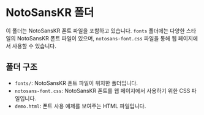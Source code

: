 # NotoSansKR 폴더

이 폴더는 NotoSansKR 폰트 파일을 포함하고 있습니다. `fonts` 폴더에는 다양한 스타일의 NotoSansKR 폰트 파일이 있으며, `notosans-font.css` 파일을 통해 웹 페이지에서 사용할 수 있습니다.

## 폴더 구조

- `fonts/`: NotoSansKR 폰트 파일이 위치한 폴더입니다.
- `notosans-font.css`: NotoSansKR 폰트를 웹 페이지에서 사용하기 위한 CSS 파일입니다.
- `demo.html`: 폰트 사용 예제를 보여주는 HTML 파일입니다.
